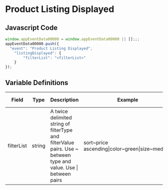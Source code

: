 # Product Listing Displayed

### 

## Javascript Code
```js
window.appEventData00000 = window.appEventData00000 || [];;;
appEventData00000.push({
  "event": "Product Listing Displayed",
    "listingDisplayed": {
        "filterList": "<filterList>"
    }
});
```

## Variable Definitions

|Field|Type|Description|Example|Pattern|Min Length|Max Length|Minimum|Maximum|Multiple Of|
| --- | --- | --- | --- | --- | --- | --- | --- | --- | --- |
|filterList|string|A twice delimited string of filterType and filterValue pairs.  Use \~ between type and value.  Use \| between pairs|sort\~price ascending\|color\~green\|size\~medium|||||||




